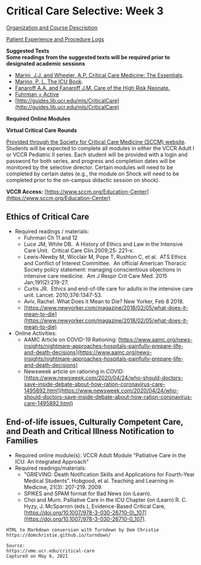 # Critical Care Selective: Week 3

[Organization and Course Description](/usmle/crit/course-description.html)

[Patient Experience and Procedure Logs](/usmle/crit/patient-experience.html)

**Suggested Texts**  
**Some readings from the suggested texts will be required prior to designated academic sessions**

*   [Marini, J.J. and Wheeler, A.P. Critical Care Medicine: The Essentials](https://www.r2library.com/Resource/Title/1496302915).
*   [Marino, P. L. The ICU Book](https://www.r2library.com/Resource/Title/1451121180).
*   [Fanaroff A.A. and Fanaroff J.M. Care of the High Risk Neonate.](https://www.r2library.com/Resource/Title/1416040013)
*   [Fuhrman = Active](https://www.sciencedirect.com/book/9780323073073/pediatric-critical-care)
*   [http://guides.lib.ucr.edu/mls/CriticalCare](http://guides.lib.ucr.edu/mls/CriticalCare)

**Required Online Modules**

**Virtual Critical Care Rounds**

[Provided through the Society for Critical Care Medicine (SCCM) website](https://www.sccm.org). Students will be expected to complete all modules in either the VCCR Adult I or VCCR Pediatric II series. Each student will be provided with a login and password for both series, and progress and completion dates will be monitored by the selective director. Certain modules will need to be completed by certain dates (e.g., the module on Shock will need to be completed prior to the on-campus didactic session on shock).

**VCCR Access:** [https://www.sccm.org/Education-Center](https://www.sccm.org/Education-Center)

## Ethics of Critical Care

*   Required readings / materials:
    *   Fuhrman Ch 11 and 12
    *   Luce JM, White DB.  A History of Ethics and Law in the Intensive Care Unit.  Critical Care Clin.2009;25: 221–x.
    *   Lewis-Newby M, Wicclair M, Pope T, Rushton C, et al.  ATS Ethics and Conflict of Interest Committee.  An official American Thoracic Society policy statement: managing conscientious objections in intensive care medicine.  Am J Respir Crit Care Med. 2015 Jan;191(2):219-27.
    *   Curtis JR.  Ethics and end-of-life care for adults in the intensive care unit. Lancet. 2010;376:1347-53.
    *   Aviv, Rachel. What Does it Mean to Die? New Yorker, Feb 8 2018.
    *   [https://www.newyorker.com/magazine/2018/02/05/what-does-it-mean-to-die](https://www.newyorker.com/magazine/2018/02/05/what-does-it-mean-to-die)
*   Online Activities:
    *   AAMC Article on COVID-19 Rationing: [https://www.aamc.org/news-insights/nightmare-approaches-hospitals-painfully-prepare-life-and-death-decisions](https://www.aamc.org/news-insights/nightmare-approaches-hospitals-painfully-prepare-life-and-death-decisions)
    *   Newsweek article on rationing in COVID: [https://www.newsweek.com/2020/04/24/who-should-doctors-save-inside-debate-about-how-ration-coronavirus-care-1495892.html](https://www.newsweek.com/2020/04/24/who-should-doctors-save-inside-debate-about-how-ration-coronavirus-care-1495892.html)

## End-of-life issues, Culturally Competent Care, and Death and Critical Illness Notification to Families

*   Required online module(s): VCCR Adult Module “Palliative Care in the ICU: An Integrated Approach”
*   Required readings/materials:
    *   "GRIEVING: Death Notification Skills and Applications for Fourth-Year Medical Students”. Hobgood, et al. Teaching and Learning in Medicine, 21(3): 207-219. 2009.
    *   SPIKES and SPAM format for Bad News (on iLearn).
    *   Choi and Murn. Palliative Care in the ICU Chapter (on iLearn) R. C. Hyzy, J. McSparron (eds.), Evidence-Based Critical Care, [https://doi.org/10.1007/978-3-030-26710-0\_107](https://doi.org/10.1007/978-3-030-26710-0_107).

```
HTML to Markdown conversion with Turndown by Dom Christie
https://domchristie.github.io/turndown/

Source:
https://ume.ucr.edu/critical-care
Captured on May 6, 2021
```
